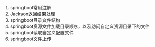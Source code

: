 1. springboot常用注解
2. Jackson返回结果处理
3. springboot目录文件结构
4. springboot资源文件加载目录顺序，以及访问自定义资源目录下的文件
5. springboot读取自定义配置文件
6. springboot文件上传